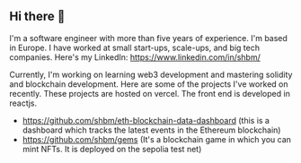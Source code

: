 ## Hi there 👋

I'm a software engineer with more than five years of experience. I'm based in Europe. I have worked at small start-ups, scale-ups, and big tech companies.
Here's my LinkedIn: https://www.linkedin.com/in/shbm/

Currently, I'm working on learning web3 development and mastering solidity and blockchain development. 
Here are some of the projects I've worked on recently. These projects are hosted on vercel. The front end is developed in reactjs.

- https://github.com/shbm/eth-blockchain-data-dashboard (this is a dashboard which tracks the latest events in the Ethereum blockchain)
- https://github.com/shbm/gems (It's a blockchain game in which you can mint NFTs. It is deployed on the sepolia test net)
<!--
**shbm/shbm** is a ✨ _special_ ✨ repository because its `README.md` (this file) appears on your GitHub profile.

Here are some ideas to get you started:

- 🔭 I’m currently working on ...
- 🌱 I’m currently learning ...
- 👯 I’m looking to collaborate on ...
- 🤔 I’m looking for help with ...
- 💬 Ask me about ...
- 📫 How to reach me: ...
- 😄 Pronouns: ...
- ⚡ Fun fact: ...
-->

